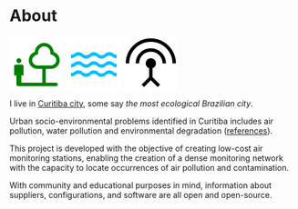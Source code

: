 # About

<img src="https://raw.githubusercontent.com/dirceu-jr/anga/master/readme_files/nature_people_FILL0_wght400_GRAD0_opsz48.svg" align="middle"> <img src="https://raw.githubusercontent.com/dirceu-jr/anga/master/readme_files/water_FILL0_wght400_GRAD0_opsz48.svg" align="middle"> <img src="https://raw.githubusercontent.com/dirceu-jr/anga/master/readme_files/antenna_FILL0_wght400_GRAD0_opsz48.svg" align="middle">

I live in [Curitiba city](https://en.wikipedia.org/wiki/Curitiba), some say _the most ecological Brazilian city_.

Urban socio-environmental problems identified in Curitiba includes air pollution, water pollution and environmental degradation ([references](#references)).

This project is developed with the objective of creating low-cost air monitoring stations, enabling the creation of a dense monitoring network with the capacity to locate occurrences of air pollution and contamination.

With community and educational purposes in mind, information about suppliers, configurations, and software are all open and open-source.
